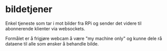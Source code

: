 # bildetjener

Enkel tjeneste som tar i mot bilder fra RPi og sender det videre til abonnerende klienter via websockets.

Formålet er å frigjøre webcam å være "my machine only" og kunne dele rå dataene til alle som ønsker å behandle bilde.